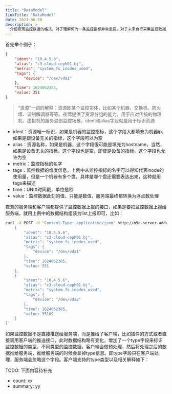 ```yaml
---
title: "DataModel"
linkTitle: "DataModel"
date: 2021-06-30
description: >
  介绍夜莺监控数据的格式，对于理解何为一条监控指标非常重要，对于未来自行采集监控数据上报给夜莺非常重要，对于理解告警策略的过滤规则非常重要！
---
```


首先举个例子：

```json
{
    "ident": "10.4.5.6",
    "alias": "c3-cloud-ceph01.bj",
    "metric": "system_fs_inodes_used",
    "tags": {
        "device": "/dev/vda1"
    },
    "time": 1624062385,
    "value: 351
}
```

> “资源”一词的解释：资源即某个监控实体，比如某个机器、交换机、防火墙、调制解调器等等。夜莺提供了资源分组的能力，用于应对传统的物理机、虚拟机的服务混部监控场景，ident和alias字段就是用于标识资源

- ident：资源唯一标识，如果是机器的监控指标，这个字段大都填充为机器ip，如果是跟设备无关的指标，这个字段可以为空
- alias：资源名称，如果是机器，这个字段很可能是填充为hostname，当然，如果是设备无关的指标，这个字段也是空，即使是设备的指标，这个字段也允许为空
- metric：监控指标的名字
- tags：监控数据的维度信息，上例中从监控指标的名字可以得知代表inode的使用量，但是一个机器有多个盘，具体是哪个盘还需要表达出来，这种就用tags来描述
- time：UNIX时间戳，单位是秒
- value：监控数据此刻的值，只能是数值，服务端最终都转换为浮点数处理

夜莺的服务端和客户端都提供了监控数据上报的接口，如果是要把监控数据上报给服务端，就用上例中的数据结构组装为list上报即可，比如：

```bash
curl -X POST -H "Content-Type: application/json" http://n9e-server-address/api/n9e/push -d '[
    {
        "ident": "10.4.5.6",
        "alias": "c3-cloud-ceph01.bj",
        "metric": "system_fs_inodes_used",
        "tags": {
            "device": "/dev/vda1"
        },
        "time": 1624062385,
        "value: 351
    },
    {
        "ident": "10.4.5.6",
        "alias": "c3-cloud-ceph01.bj",
        "metric": "system_fs_inodes_used",
        "tags": {
            "device": "/dev/vda2"
        },
        "time": 1624062385,
        "value: 35109
    }
]'
```

如果监控数据不是直接推送给服务端，而是推给了客户端，比如插件的方式或者直接调用客户端的推送接口，此时数据结构略有变化，增加了一个type字段来标识监控数据的类型，不同类型的监控数据，客户端会做预处理，然后将处理之后的数据推给服务端，推给服务端的时候会拿掉type信息。即type字段只在客户端处理，服务端会忽略这个字段。客户端支持的type类型以及相关解释如下：

TODO: 下面内容待补充

- count: xx
- summary: yy